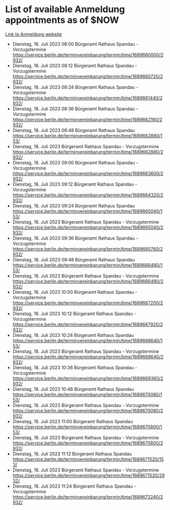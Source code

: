 # List of available Anmeldung appointments as of $NOW
[Link to Anmeldung website](https://service.berlin.de/terminvereinbarung/termin/tag.php?termin=1&anliegen[]=120686&dienstleisterlist=122210,122217,327316,122219,327312,122227,327314,122231,327346,122243,327348,122254,122252,329742,122260,329745,122262,329748,122271,327278,122273,327274,122277,327276,330436,122280,327294,122282,327290,122284,327292,122291,327270,122285,327266,122286,327264,122296,327268,150230,329760,122297,327286,122294,327284,122312,329763,122314,329775,122304,327330,122311,327334,122309,327332,317869,122281,327352,122279,329772,122283,122276,327324,122274,327326,122267,329766,122246,327318,122251,327320,122257,327322,122208,327298,122226,327300&herkunft=http%3A%2F%2Fservice.berlin.de%2Fdienstleistung%2F120686%2F)
- Dienstag, 18. Juli 2023 08:00 Bürgeramt Rathaus Spandau - Vorzugstermine https://service.berlin.de/terminvereinbarung/termin/time/1689660000/2932/
- Dienstag, 18. Juli 2023 08:12 Bürgeramt Rathaus Spandau - Vorzugstermine https://service.berlin.de/terminvereinbarung/termin/time/1689660720/2932/
- Dienstag, 18. Juli 2023 08:24 Bürgeramt Rathaus Spandau - Vorzugstermine https://service.berlin.de/terminvereinbarung/termin/time/1689661440/2932/
- Dienstag, 18. Juli 2023 08:36 Bürgeramt Rathaus Spandau - Vorzugstermine https://service.berlin.de/terminvereinbarung/termin/time/1689662160/2932/
- Dienstag, 18. Juli 2023 08:48 Bürgeramt Rathaus Spandau https://service.berlin.de/terminvereinbarung/termin/time/1689662880/153/
- Dienstag, 18. Juli 2023  Bürgeramt Rathaus Spandau - Vorzugstermine https://service.berlin.de/terminvereinbarung/termin/time/1689662880/2932/
- Dienstag, 18. Juli 2023 09:00 Bürgeramt Rathaus Spandau - Vorzugstermine https://service.berlin.de/terminvereinbarung/termin/time/1689663600/2932/
- Dienstag, 18. Juli 2023 09:12 Bürgeramt Rathaus Spandau - Vorzugstermine https://service.berlin.de/terminvereinbarung/termin/time/1689664320/2932/
- Dienstag, 18. Juli 2023 09:24 Bürgeramt Rathaus Spandau https://service.berlin.de/terminvereinbarung/termin/time/1689665040/153/
- Dienstag, 18. Juli 2023  Bürgeramt Rathaus Spandau - Vorzugstermine https://service.berlin.de/terminvereinbarung/termin/time/1689665040/2932/
- Dienstag, 18. Juli 2023 09:36 Bürgeramt Rathaus Spandau - Vorzugstermine https://service.berlin.de/terminvereinbarung/termin/time/1689665760/2932/
- Dienstag, 18. Juli 2023 09:48 Bürgeramt Rathaus Spandau https://service.berlin.de/terminvereinbarung/termin/time/1689666480/153/
- Dienstag, 18. Juli 2023  Bürgeramt Rathaus Spandau - Vorzugstermine https://service.berlin.de/terminvereinbarung/termin/time/1689666480/2932/
- Dienstag, 18. Juli 2023 10:00 Bürgeramt Rathaus Spandau - Vorzugstermine https://service.berlin.de/terminvereinbarung/termin/time/1689667200/2932/
- Dienstag, 18. Juli 2023 10:12 Bürgeramt Rathaus Spandau - Vorzugstermine https://service.berlin.de/terminvereinbarung/termin/time/1689667920/2932/
- Dienstag, 18. Juli 2023 10:24 Bürgeramt Rathaus Spandau https://service.berlin.de/terminvereinbarung/termin/time/1689668640/153/
- Dienstag, 18. Juli 2023  Bürgeramt Rathaus Spandau - Vorzugstermine https://service.berlin.de/terminvereinbarung/termin/time/1689668640/2932/
- Dienstag, 18. Juli 2023 10:36 Bürgeramt Rathaus Spandau - Vorzugstermine https://service.berlin.de/terminvereinbarung/termin/time/1689669360/2932/
- Dienstag, 18. Juli 2023 10:48 Bürgeramt Rathaus Spandau https://service.berlin.de/terminvereinbarung/termin/time/1689670080/153/
- Dienstag, 18. Juli 2023  Bürgeramt Rathaus Spandau - Vorzugstermine https://service.berlin.de/terminvereinbarung/termin/time/1689670080/2932/
- Dienstag, 18. Juli 2023 11:00 Bürgeramt Rathaus Spandau https://service.berlin.de/terminvereinbarung/termin/time/1689670800/153/
- Dienstag, 18. Juli 2023  Bürgeramt Rathaus Spandau - Vorzugstermine https://service.berlin.de/terminvereinbarung/termin/time/1689670800/2932/
- Dienstag, 18. Juli 2023 11:12 Bürgeramt Rathaus Spandau https://service.berlin.de/terminvereinbarung/termin/time/1689671520/153/
- Dienstag, 18. Juli 2023  Bürgeramt Rathaus Spandau - Vorzugstermine https://service.berlin.de/terminvereinbarung/termin/time/1689671520/2932/
- Dienstag, 18. Juli 2023 11:24 Bürgeramt Rathaus Spandau - Vorzugstermine https://service.berlin.de/terminvereinbarung/termin/time/1689672240/2932/

